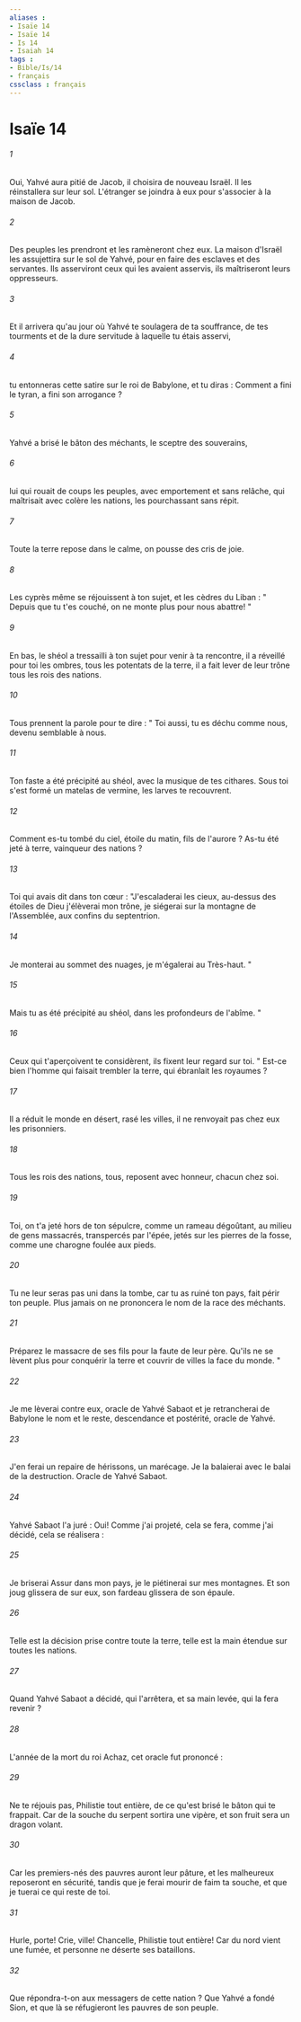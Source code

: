 ```yaml
---
aliases : 
- Isaïe 14
- Isaïe 14
- Is 14
- Isaiah 14
tags : 
- Bible/Is/14
- français
cssclass : français
---
```


# Isaïe 14

###### 1
Oui, Yahvé aura pitié de Jacob, il choisira de nouveau Israël. Il les réinstallera sur leur sol. L'étranger se joindra à eux pour s'associer à la maison de Jacob. 
###### 2
Des peuples les prendront et les ramèneront chez eux. La maison d'Israël les assujettira sur le sol de Yahvé, pour en faire des esclaves et des servantes. Ils asserviront ceux qui les avaient asservis, ils maîtriseront leurs oppresseurs. 
###### 3
Et il arrivera qu'au jour où Yahvé te soulagera de ta souffrance, de tes tourments et de la dure servitude à laquelle tu étais asservi, 
###### 4
tu entonneras cette satire sur le roi de Babylone, et tu diras : Comment a fini le tyran, a fini son arrogance ? 
###### 5
Yahvé a brisé le bâton des méchants, le sceptre des souverains, 
###### 6
lui qui rouait de coups les peuples, avec emportement et sans relâche, qui maîtrisait avec colère les nations, les pourchassant sans répit. 
###### 7
Toute la terre repose dans le calme, on pousse des cris de joie. 
###### 8
Les cyprès même se réjouissent à ton sujet, et les cèdres du Liban : " Depuis que tu t'es couché, on ne monte plus pour nous abattre! " 
###### 9
En bas, le shéol a tressailli à ton sujet pour venir à ta rencontre, il a réveillé pour toi les ombres, tous les potentats de la terre, il a fait lever de leur trône tous les rois des nations. 
###### 10
Tous prennent la parole pour te dire : " Toi aussi, tu es déchu comme nous, devenu semblable à nous. 
###### 11
Ton faste a été précipité au shéol, avec la musique de tes cithares. Sous toi s'est formé un matelas de vermine, les larves te recouvrent. 
###### 12
Comment es-tu tombé du ciel, étoile du matin, fils de l'aurore ? As-tu été jeté à terre, vainqueur des nations ? 
###### 13
Toi qui avais dit dans ton cœur : "J'escaladerai les cieux, au-dessus des étoiles de Dieu j'élèverai mon trône, je siégerai sur la montagne de l'Assemblée, aux confins du septentrion. 
###### 14
Je monterai au sommet des nuages, je m'égalerai au Très-haut. " 
###### 15
Mais tu as été précipité au shéol, dans les profondeurs de l'abîme. " 
###### 16
Ceux qui t'aperçoivent te considèrent, ils fixent leur regard sur toi. " Est-ce bien l'homme qui faisait trembler la terre, qui ébranlait les royaumes ? 
###### 17
Il a réduit le monde en désert, rasé les villes, il ne renvoyait pas chez eux les prisonniers. 
###### 18
Tous les rois des nations, tous, reposent avec honneur, chacun chez soi. 
###### 19
Toi, on t'a jeté hors de ton sépulcre, comme un rameau dégoûtant, au milieu de gens massacrés, transpercés par l'épée, jetés sur les pierres de la fosse, comme une charogne foulée aux pieds. 
###### 20
Tu ne leur seras pas uni dans la tombe, car tu as ruiné ton pays, fait périr ton peuple. Plus jamais on ne prononcera le nom de la race des méchants. 
###### 21
Préparez le massacre de ses fils pour la faute de leur père. Qu'ils ne se lèvent plus pour conquérir la terre et couvrir de villes la face du monde. " 
###### 22
Je me lèverai contre eux, oracle de Yahvé Sabaot et je retrancherai de Babylone le nom et le reste, descendance et postérité, oracle de Yahvé. 
###### 23
J'en ferai un repaire de hérissons, un marécage. Je la balaierai avec le balai de la destruction. Oracle de Yahvé Sabaot. 
###### 24
Yahvé Sabaot l'a juré : Oui! Comme j'ai projeté, cela se fera, comme j'ai décidé, cela se réalisera : 
###### 25
Je briserai Assur dans mon pays, je le piétinerai sur mes montagnes. Et son joug glissera de sur eux, son fardeau glissera de son épaule. 
###### 26
Telle est la décision prise contre toute la terre, telle est la main étendue sur toutes les nations. 
###### 27
Quand Yahvé Sabaot a décidé, qui l'arrêtera, et sa main levée, qui la fera revenir ? 
###### 28
L'année de la mort du roi Achaz, cet oracle fut prononcé : 
###### 29
Ne te réjouis pas, Philistie tout entière, de ce qu'est brisé le bâton qui te frappait. Car de la souche du serpent sortira une vipère, et son fruit sera un dragon volant. 
###### 30
Car les premiers-nés des pauvres auront leur pâture, et les malheureux reposeront en sécurité, tandis que je ferai mourir de faim ta souche, et que je tuerai ce qui reste de toi. 
###### 31
Hurle, porte! Crie, ville! Chancelle, Philistie tout entière! Car du nord vient une fumée, et personne ne déserte ses bataillons. 
###### 32
Que répondra-t-on aux messagers de cette nation ? Que Yahvé a fondé Sion, et que là se réfugieront les pauvres de son peuple. 
